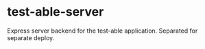 # test-able-server
Express server backend for the test-able application.  Separated for separate deploy.
